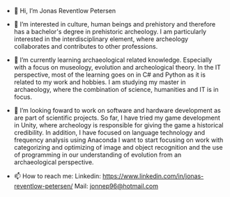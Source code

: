 - 👋 Hi, I’m Jonas Reventlow Petersen 

- 👀 I’m interested in culture, human beings and prehistory and therefore has a bachelor's degree in prehistoric archeology. 
I am particularly interested in the interdisciplinary element, where archeology collaborates and contributes to other professions.

- 🌱 I’m currently learning archaeological related knowledge. Especially with a focus on museology, evolution and archeological theory. 
In the IT perspective, most of the learning goes on in C# and Python as it is related to my work and hobbies. I am studying my master in archaeology, where the combination of science, humanities and IT is in focus.

- 🧠 I’m looking foward to work on software and hardware development as are part of scientific projects.
So far, I have tried my game development in Unity, where archeology is responsible for giving the game a historical credibility.
In addition, I have focused on language technology and frequency analysis using Anaconda
I want to start focusing on work with categorizing and optimizing of image and object recognition and the use of programming in our understanding of evolution from an archaeological perspective.


- 📫 How to reach me:
Linkedin: https://www.linkedin.com/in/jonas-reventlow-petersen/
Mail: jonnep96@hotmail.com

<!---
JonneP18/JonneP18 is a ✨ special ✨ repository because its `README.md` (this file) appears on your GitHub profile.
You can click the Preview link to take a look at your changes.
--->
